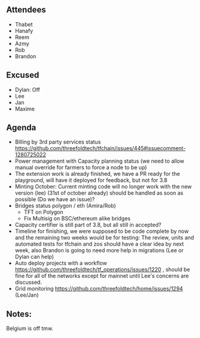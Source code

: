 ## Attendees
- Thabet
- Hanafy
- Reem
- Azmy
- Rob
- Brandon

## Excused
- Dylan: Off
- Lee
- Jan
- Maxime


## Agenda

- Billing by 3rd party services status https://github.com/threefoldtech/tfchain/issues/445#issuecomment-1280725022 
- Power management with Capacity planning status (we need to allow manual override for farmers to force a node to be up)
- The extension work is already finished, we have a PR ready for the playground, will have it deployed for feedback, but not for 3.8
- Minting October: Current minting code will no longer work with the new version (lee) (31st of october already) should be handled as soon as possible (Do we have an issue)?
- Bridges status polygon / eth (Amira/Rob)
    - TFT on Polygon
    - Fix Multisig on BSC/ethereum alike  bridges
- Capacity certifier is still part of 3.8, but all still in accepted?
- Timeline for finishing, we were supposed to be code complete by now and the remaining two weeks would be for testing: The review, units and automated tests for tfchain and zos should have a clear idea by next week, also Brandon is going to need more help in migrations (Lee or Dylan can help)  
- Auto deploy projects with a workflow https://github.com/threefoldtech/tf_operations/issues/1220 , should be fine for all of the networks except for mainnet until Lee's concerns are discussed.
- Grid monitoring https://github.com/threefoldtech/home/issues/1294 (Lee/Jan)


## Notes:
Belgium is off tmw.
